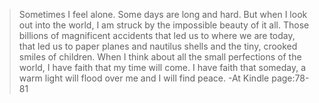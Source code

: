 >Sometimes I feel alone. Some days are long and hard. But when I look out into the world, I am struck by the impossible beauty of it all. Those billions of magnificent accidents that led us to where we are today, that led us to paper planes and nautilus shells and the tiny, crooked smiles of children. When I think about all the small perfections of the world, I have faith that my time will come. I have faith that someday, a warm light will flood over me and I will find peace.
-At Kindle page:78-81